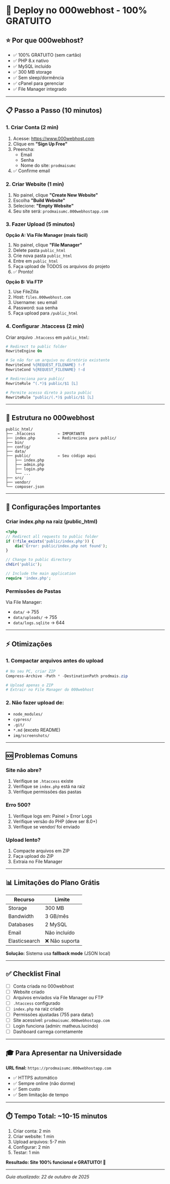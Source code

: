 # 🚀 Deploy no 000webhost - 100% GRATUITO

## ⭐ Por que 000webhost?

- ✅ 100% GRATUITO (sem cartão)
- ✅ PHP 8.x nativo
- ✅ MySQL incluído
- ✅ 300 MB storage
- ✅ Sem sleep/dormência
- ✅ cPanel para gerenciar
- ✅ File Manager integrado

---

## 📋 Passo a Passo (10 minutos)

### 1. Criar Conta (2 min)

1. Acesse: https://www.000webhost.com
2. Clique em **"Sign Up Free"**
3. Preencha:
   - Email
   - Senha
   - Nome do site: `prodmaisumc`
4. ✅ Confirme email

### 2. Criar Website (1 min)

1. No painel, clique **"Create New Website"**
2. Escolha **"Build Website"**
3. Selecione: **"Empty Website"**
4. Seu site será: `prodmaisumc.000webhostapp.com`

### 3. Fazer Upload (5 minutos)

**Opção A: Via File Manager (mais fácil)**

1. No painel, clique **"File Manager"**
2. Delete pasta `public_html`
3. Crie nova pasta `public_html`
4. Entre em `public_html`
5. Faça upload de TODOS os arquivos do projeto
6. ✅ Pronto!

**Opção B: Via FTP**

1. Use FileZilla
2. Host: `files.000webhost.com`
3. Username: seu email
4. Password: sua senha
5. Faça upload para `/public_html`

### 4. Configurar .htaccess (2 min)

Criar arquivo `.htaccess` em `public_html`:

```apache
# Redirect to public folder
RewriteEngine On

# Se não for um arquivo ou diretório existente
RewriteCond %{REQUEST_FILENAME} !-f
RewriteCond %{REQUEST_FILENAME} !-d

# Redireciona para public/
RewriteRule ^(.*)$ public/$1 [L]

# Permite acesso direto à pasta public
RewriteRule ^public/(.*)$ public/$1 [L]
```

---

## 📁 Estrutura no 000webhost

```
public_html/
├── .htaccess          ← IMPORTANTE
├── index.php          ← Redireciona para public/
├── bin/
├── config/
├── data/
├── public/            ← Seu código aqui
│   ├── index.php
│   ├── admin.php
│   ├── login.php
│   └── ...
├── src/
├── vendor/
└── composer.json
```

---

## 🔧 Configurações Importantes

### Criar index.php na raiz (public_html)

```php
<?php
// Redirect all requests to public folder
if (!file_exists('public/index.php')) {
    die('Error: public/index.php not found');
}

// Change to public directory
chdir('public');

// Include the main application
require 'index.php';
```

### Permissões de Pastas

Via File Manager:
- `data/` → 755
- `data/uploads/` → 755
- `data/logs.sqlite` → 644

---

## ⚡ Otimizações

### 1. Compactar arquivos antes do upload

```powershell
# No seu PC, criar ZIP
Compress-Archive -Path * -DestinationPath prodmais.zip

# Upload apenas o ZIP
# Extrair no File Manager do 000webhost
```

### 2. Não fazer upload de:

- `node_modules/`
- `cypress/`
- `.git/`
- `*.md` (exceto README)
- `img/screenshots/`

---

## 🆘 Problemas Comuns

### Site não abre?

1. Verifique se `.htaccess` existe
2. Verifique se `index.php` está na raiz
3. Verifique permissões das pastas

### Erro 500?

1. Verifique logs em: Painel > Error Logs
2. Verifique versão do PHP (deve ser 8.0+)
3. Verifique se vendor/ foi enviado

### Upload lento?

1. Compacte arquivos em ZIP
2. Faça upload do ZIP
3. Extraia no File Manager

---

## 📊 Limitações do Plano Grátis

| Recurso | Limite |
|---------|--------|
| Storage | 300 MB |
| Bandwidth | 3 GB/mês |
| Databases | 2 MySQL |
| Email | Não incluído |
| Elasticsearch | ❌ Não suporta |

**Solução:** Sistema usa **fallback mode** (JSON local)

---

## ✅ Checklist Final

- [ ] Conta criada no 000webhost
- [ ] Website criado
- [ ] Arquivos enviados via File Manager ou FTP
- [ ] `.htaccess` configurado
- [ ] `index.php` na raiz criado
- [ ] Permissões ajustadas (755 para data/)
- [ ] Site acessível: `prodmaisumc.000webhostapp.com`
- [ ] Login funciona (admin: matheus.lucindo)
- [ ] Dashboard carrega corretamente

---

## 🎓 Para Apresentar na Universidade

**URL final:** `https://prodmaisumc.000webhostapp.com`

- ✅ HTTPS automático
- ✅ Sempre online (não dorme)
- ✅ Sem custo
- ✅ Sem limitação de tempo

---

## ⏱️ Tempo Total: ~10-15 minutos

1. Criar conta: 2 min
2. Criar website: 1 min
3. Upload arquivos: 5-7 min
4. Configurar: 2 min
5. Testar: 1 min

**Resultado: Site 100% funcional e GRATUITO! 🎉**

---

*Guia atualizado: 22 de outubro de 2025*
